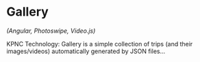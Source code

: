 
# Gallery

*(Angular, Photoswipe, Video.js)*

KPNC Technology: Gallery is a simple collection of trips (and their images/videos) automatically generated by JSON files...
